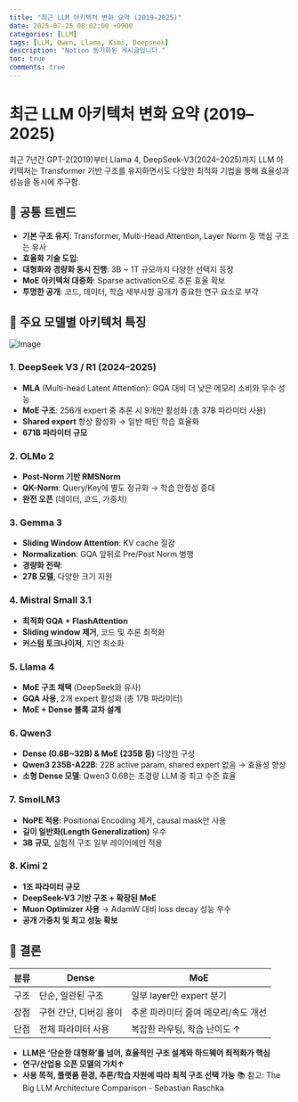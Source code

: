 ```yaml
---
title: "최근 LLM 아키텍처 변화 요약 (2019–2025)"
date: 2025-07-25 08:02:00 +0900
categories: [LLM]
tags: [LLM, Qwen, Llama, Kimi, Deepseek]
description: "Notion 동기화된 게시글입니다."
toc: true
comments: true
---
```


# 최근 LLM 아키텍처 변화 요약 (2019–2025)

최근 7년간 GPT-2(2019)부터 Llama 4, DeepSeek-V3(2024–2025)까지 LLM 아키텍처는 Transformer 기반 구조를 유지하면서도 다양한 최적화 기법을 통해 효율성과 성능을 동시에 추구함.

## 🔑 공통 트렌드

- **기본 구조 유지**: Transformer, Multi-Head Attention, Layer Norm 등 핵심 구조는 유사
- **효율화 기술 도입**:
- **대형화와 경량화 동시 진행**: 3B ~ 1T 규모까지 다양한 선택지 등장
- **MoE 아키텍처 대중화**: Sparse activation으로 추론 효율 확보
- **투명한 공개**: 코드, 데이터, 학습 세부사항 공개가 중요한 연구 요소로 부각
## 📌 주요 모델별 아키텍처 특징

![Image](https://prod-files-secure.s3.us-west-2.amazonaws.com/e6db513d-ec54-40ff-aa74-2487b0bcfe15/ac24fdd3-febf-45c7-8e99-afb6446591d8/image.png?X-Amz-Algorithm=AWS4-HMAC-SHA256&X-Amz-Content-Sha256=UNSIGNED-PAYLOAD&X-Amz-Credential=ASIAZI2LB466W42QBTHO%2F20250726%2Fus-west-2%2Fs3%2Faws4_request&X-Amz-Date=20250726T173039Z&X-Amz-Expires=3600&X-Amz-Security-Token=IQoJb3JpZ2luX2VjEDYaCXVzLXdlc3QtMiJGMEQCIAtxrV9sAhKgv4ZLxpzOOexzdXXV9pIxC5lCf%2FtIG1Z3AiAlzM6D%2Ffb6t1Ps14vYjLYfvyThS67dabH3YcSxRXPi8Sr%2FAwhfEAAaDDYzNzQyMzE4MzgwNSIMAIlXhpGgPBUSQ1rPKtwD2WcgTV%2B%2FV9ijguS6moOgYAaealZXxdftIF%2BnmpWBXn%2FlEUxXfV2PVzmYVJCses4P5%2FLTLYIh9KeGm3eJP64CpmJIW372Uvrs1DlHeQmtKJqoFENMaNApbWyv%2F5CtDYveSGr%2F9QhfrmVtY5kImIw2R98z1snkLrhvwkG83K6ujcSt%2FJEK319mTF9EIqvUjX6jwidBu%2F1fqCZRBYM12lVrijGdVIpTcELzC8rRZ6VTboesw75BOQASDEpbHg31fcDDp5le%2FVv6hSrkOwP3ytEIBV8IvPqEcZGzXUVEZ9FCO6KrUGiEh4gyZV9kAtwXm59Kf%2BLaYMm7LdurlP3RQz5w5hpzqklr02hTnKqvF03f51noffeiMv%2BzyjyTJhP41ZvYGWOVho8v8PD1Komz%2FFGRSQss3ZJvPMTe9qOf5tGnDjDHDGfz2H4awAdb82rwna%2FiDe1dqrUcxCWs6fWQXb9IR2eghqxSNwuZ3C%2FZwiT3eGSqMps4x%2FnUlWCTwe2%2BgcSX2dkwPf5aCWeehl0Nvvw1Bk%2Brj%2F5hDyIO0noCzHE%2BfNw7tdPW5KxOQN9%2FC%2BgZKHnlDGYn4xjG0V7TRcLjU28MY%2B3qmSnsPIc5bxKFsRRCf9ozBP9klG5adhHmhUEw48GTxAY6pgG0Wmzq9sp827MK0HvFuYNb3hueogsL3%2BEp66wCk0tw7lZVJriOk1bClc4r9Om4CgaIJcJgXbMWAsjPwf1uyVTOiE5GjBhdhN4SOtIpOgiuXzBgSQjQ7RJgQZRpbNl1bboge9p7u8Hcl6ouYr7Tlto3%2Fid6fSNRgZ1HKnycC82wySUpQnjAuTAC4OBm5rwybLGXWaW7%2FKxmUDNGX3zPMTMgKgxwzsn%2F&X-Amz-Signature=0aba3271917a06c1ff3a1c5e982f9598a6517810bb6eae20e267f6eae5b26119&X-Amz-SignedHeaders=host&x-amz-checksum-mode=ENABLED&x-id=GetObject)

### 1. DeepSeek V3 / R1 (2024–2025)

- **MLA** (Multi-head Latent Attention): GQA 대비 더 낮은 메모리 소비와 우수 성능
- **MoE 구조**: 256개 expert 중 추론 시 9개만 활성화 (총 37B 파라미터 사용)
- **Shared expert** 항상 활성화 → 일반 패턴 학습 효율화
- **671B 파라미터 규모**
### 2. OLMo 2

- **Post-Norm 기반 RMSNorm**
- **QK-Norm**: Query/Key에 별도 정규화 → 학습 안정성 증대
- **완전 오픈** (데이터, 코드, 가중치)
### 3. Gemma 3

- **Sliding Window Attention**: KV cache 절감
- **Normalization**: GQA 앞뒤로 Pre/Post Norm 병행
- **경량화 전략**:
- **27B 모델**, 다양한 크기 지원
### 4. Mistral Small 3.1

- **최적화 GQA + FlashAttention**
- **Sliding window 제거**, 코드 및 추론 최적화
- **커스텀 토크나이저**, 지연 최소화
### 5. Llama 4

- **MoE 구조 채택** (DeepSeek와 유사)
- **GQA 사용**, 2개 expert 활성화 (총 17B 파라미터)
- **MoE + Dense 블록 교차 설계**
### 6. Qwen3

- **Dense (0.6B~32B) & MoE (235B 등)** 다양한 구성
- **Qwen3 235B-A22B**: 22B active param, shared expert 없음 → 효율성 향상
- **소형 Dense 모델**: Qwen3 0.6B는 초경량 LLM 중 최고 수준 효율
### 7. SmolLM3

- **NoPE 적용**: Positional Encoding 제거, causal mask만 사용
- **길이 일반화(Length Generalization)** 우수
- **3B 규모**, 실험적 구조 일부 레이어에만 적용
### 8. Kimi 2

- **1조 파라미터 규모**
- **DeepSeek-V3 기반 구조 + 확장된 MoE**
- **Muon Optimizer 사용** → AdamW 대비 loss decay 성능 우수
- **공개 가중치 및 최고 성능 확보**
## 🧩 결론

| 분류 | Dense | MoE |
| --- | --- | --- |
| 구조 | 단순, 일관된 구조 | 일부 layer만 expert 분기 |
| 장점 | 구현 간단, 디버깅 용이 | 추론 파라미터 줄여 메모리/속도 개선 |
| 단점 | 전체 파라미터 사용 | 복잡한 라우팅, 학습 난이도 ↑ |

- **LLM은 ‘단순한 대형화’를 넘어, 효율적인 구조 설계와 하드웨어 최적화가 핵심**
- **연구/산업용 오픈 모델의 가치↑**
- **사용 목적, 플랫폼 환경, 추론/학습 자원에 따라 최적 구조 선택 가능**
📚 참고: The Big LLM Architecture Comparison - Sebastian Raschka


